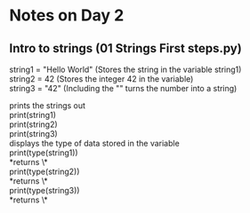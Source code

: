 # Notes on Day 2

## Intro to strings (01 Strings First steps.py)

string1 = "Hello World" (Stores the string in the variable string1)<br>
string2 = 42 (Stores the integer 42 in the variable)<br>
string3 = "42" (Including the "" turns the number into a string)<br>
<p>
prints the strings out<br>
print(string1)<br>
print(string2)<br>
print(string3)<br>
displays the type of data stored in the variable<br>
print(type(string1))<br>
*returns \<class \'str\'\>*<br>
print(type(string2))<br>
*returns \<class \'int\'\>*<br>
print(type(string3))<br>
*returns \<class \'str\'\>*<br> 